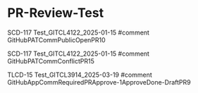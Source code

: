 # PR-Review-Test

SCD-117 Test_GITCL4122_2025-01-15 #comment GitHubPATCommPublicOpenPR10

SCD-117 Test_GITCL4122_2025-01-15 #comment GitHubPATCommConflictPR15

TLCD-15 Test_GITCL3914_2025-03-19 #comment GitHubAppCommRequiredPRApprove-1ApproveDone-DraftPR9



